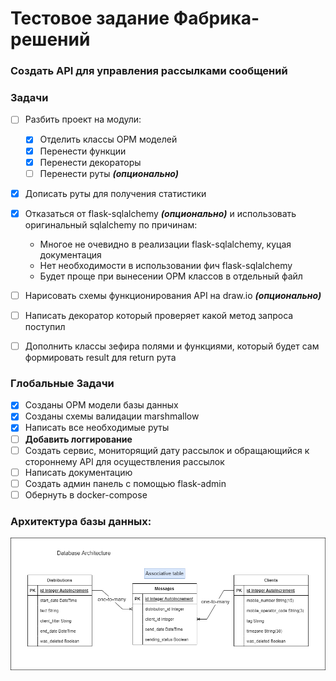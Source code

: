 # Тестовое задание Фабрика-решений
### Создать API для управления рассылками сообщений

### Задачи
- [ ] Разбить проект на модули:
  - [x] Отделить классы ОРМ моделей
  - [x] Перенести функции 
  - [x] Перенести декораторы
  - [ ] Перенести руты _**(опционально)**_
- [x] Дописать руты для получения статистики
- [x] Отказаться от flask-sqlalchemy _**(опционально)**_ и использовать оригинальный sqlalchemy по причинам:
  - Многое не очевидно в реализации flask-sqlalchemy, куцая документация
  - Нет необходимости в использовании фич flask-sqlalchemy
  - Будет проще при вынесении ОРМ классов в отдельный файл
- [ ] Нарисовать схемы функционирования API на draw.io _**(опционально)**_ 
- [ ] Написать декоратор который проверяет какой метод запроса поступил
- [ ] Дополнить классы зефира полями и функциями, который будет сам формировать result для return рута


### Глобальные Задачи
- [x] Созданы ОРМ модели базы данных
- [x] Созданы схемы валидации marshmallow
- [x] Написать все необходимые руты
- [ ] __**Добавить логгирование**__ 
- [ ] Создать сервис, мониторящий дату рассылок и обращающийся к стороннему API для осуществления рассылок
- [ ] Написать документацию
- [ ] Создать админ панель c помощью flask-admin
- [ ] Обернуть в docker-compose

### Архитектура базы данных:

![plot](assets/fabrique-database-schema.png)
